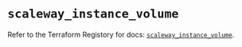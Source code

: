 # `scaleway_instance_volume`

Refer to the Terraform Registory for docs: [`scaleway_instance_volume`](https://registry.terraform.io/providers/scaleway/scaleway/2.17.0/docs/resources/instance_volume).
